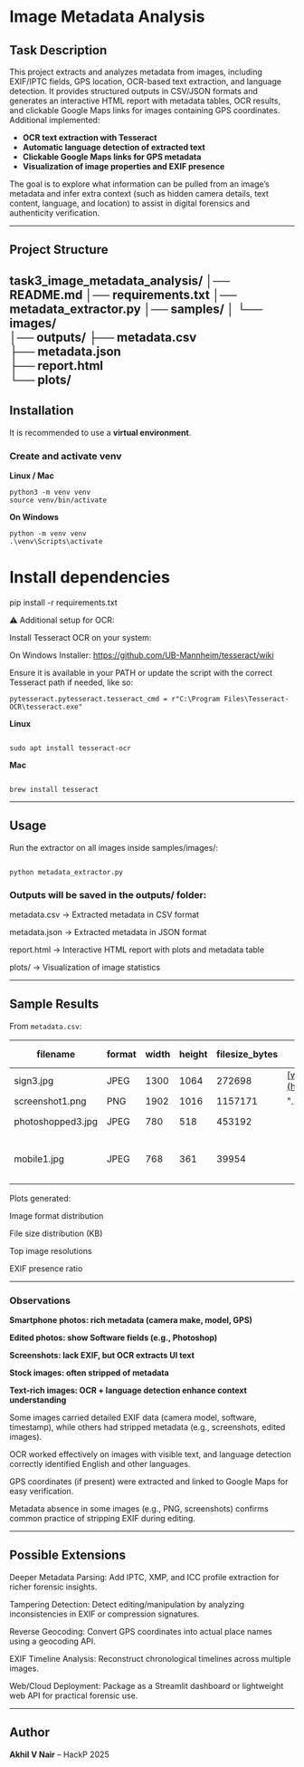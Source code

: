 # Image Metadata Analysis

## Task Description

This project extracts and analyzes metadata from images, including EXIF/IPTC fields, GPS location, OCR-based text extraction, and language detection. It provides structured outputs in CSV/JSON formats and generates an interactive HTML report with metadata tables, OCR results, and clickable Google Maps links for images containing GPS coordinates. Additional implemented:

- **OCR text extraction with Tesseract**
- **Automatic language detection of extracted text**
- **Clickable Google Maps links for GPS metadata**
- **Visualization of image properties and EXIF presence**

The goal is to explore what information can be pulled from an image’s metadata and infer extra context (such as hidden camera details, text content, language, and location) to assist in digital forensics and authenticity verification.

---

## Project Structure

task3_image_metadata_analysis/
│── README.md
│── requirements.txt
│── metadata_extractor.py
│── samples/
│   └── images/              
│── outputs/
    ├── metadata.csv          
    ├── metadata.json         
    ├── report.html           
    └── plots/                
---

## Installation

It is recommended to use a **virtual environment**.

### Create and activate venv

**Linux / Mac**

```
python3 -m venv venv
source venv/bin/activate
```

**On Windows**

```
python -m venv venv
.\venv\Scripts\activate
```

# Install dependencies

pip install -r requirements.txt

⚠️ Additional setup for OCR:

Install Tesseract OCR on your system:

On Windows Installer: https://github.com/UB-Mannheim/tesseract/wiki

Ensure it is available in your PATH or update the script with the correct Tesseract path if needed, like so:

```
pytesseract.pytesseract.tesseract_cmd = r"C:\Program Files\Tesseract-OCR\tesseract.exe"

```

**Linux**

```

sudo apt install tesseract-ocr

```

**Mac**

```

brew install tesseract

```

---

## Usage

Run the extractor on all images inside samples/images/:
```

python metadata_extractor.py

```

### Outputs will be saved in the outputs/ folder:

metadata.csv → Extracted metadata in CSV format

metadata.json → Extracted metadata in JSON format

report.html → Interactive HTML report with plots and metadata table

plots/ → Visualization of image statistics

---

## Sample Results

From `metadata.csv`:

| filename          | format | width | height | filesize\_bytes | ocr\_text                             | ocr\_language | Image Make | Image Model  | GPSLink                                                                                        |
| ----------------- | ------ | ----- | ------ | --------------- | ------------------------------------- | ------------- | ---------- | ------------ | ---------------------------------------------------------------------------------------------- |
| sign3.jpg         | JPEG   | 1300  | 1064   | 272698          | [www.alamy.com](http://www.alamy.com) | en            |            |              |                                                                                                |
| screenshot1.png   | PNG    | 1902  | 1016   | 1157171         | "... Konsole ..."                     | en            |            |              |                                                                                                |
| photoshopped3.jpg | JPEG   | 780   | 518    | 453192          |                                       |               | Canon      | Canon MG3500 |                                                                                                |
| mobile1.jpg       | JPEG   | 768   | 361    | 39954           |                                       |               | Samsung    | Galaxy S21   | [https://www.google.com/maps?q=12.9716,77.5946](https://www.google.com/maps?q=12.9716,77.5946) |

Plots generated:

Image format distribution

File size distribution (KB)

Top image resolutions

EXIF presence ratio

---

### Observations

**Smartphone photos: rich metadata (camera make, model, GPS)**

**Edited photos: show Software fields (e.g., Photoshop)**

**Screenshots: lack EXIF, but OCR extracts UI text**

**Stock images: often stripped of metadata**

**Text-rich images: OCR + language detection enhance context understanding**

Some images carried detailed EXIF data (camera model, software, timestamp), while others had stripped metadata (e.g., screenshots, edited images).

OCR worked effectively on images with visible text, and language detection correctly identified English and other languages.

GPS coordinates (if present) were extracted and linked to Google Maps for easy verification.

Metadata absence in some images (e.g., PNG, screenshots) confirms common practice of stripping EXIF during editing.

---

## Possible Extensions

Deeper Metadata Parsing: Add IPTC, XMP, and ICC profile extraction for richer forensic insights.

Tampering Detection: Detect editing/manipulation by analyzing inconsistencies in EXIF or compression signatures.

Reverse Geocoding: Convert GPS coordinates into actual place names using a geocoding API.

EXIF Timeline Analysis: Reconstruct chronological timelines across multiple images.

Web/Cloud Deployment: Package as a Streamlit dashboard or lightweight web API for practical forensic use.

---

## Author

**Akhil V Nair** – HackP 2025